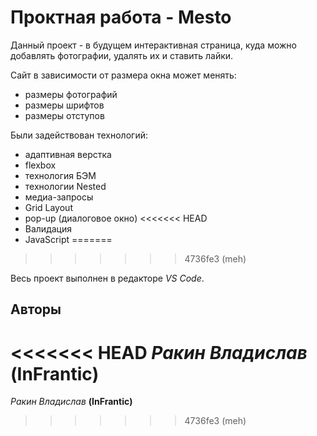 # Проктная работа - Mesto 
 
Данный проект - в будущем интерактивная страница, куда можно добавлять фотографии, удалять их и ставить лайки.

Сайт в зависимости от размера окна может менять:
- размеры фотографий 
- размеры шрифтов
- размеры отступов

Были задействован технологий:
- адаптивная верстка 
- flexbox
- технология БЭМ
- технологии Nested
- медиа-запросы
- Grid Layout
- pop-up (диалоговое окно)
<<<<<<< HEAD
- Валидация
- JavaScript
=======
>>>>>>> 4736fe3 (meh)

Весь проект выполнен в редакторе *VS Code*.  

## Авторы  
<<<<<<< HEAD
*Ракин Владислав* **(InFrantic)**
=======
*Ракин Владислав* **(InFrantic)**
>>>>>>> 4736fe3 (meh)
